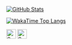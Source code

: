 [![GitHub Stats](https://github-readme-stats.vercel.app/api?username=ljtechdotca&show_icons=true&count_private=true&theme=github_dark&border_color=30363d)](https://github.com/ljtechdotca)

[![WakaTime Top Langs](https://github-readme-stats.vercel.app/api/wakatime?custom_title=Languages%20Used%20This%20Week&username=ljtech&layout=compact&langs_count=8&range=last_7_days&theme=github_dark&card_width=445&border_color=30363d)](https://wakatime.com/@ljtech)

[<img src="https://api.speedtyper.dev/users/ljtechdotca/badges/averagewpm" alt="SpeedTyper.dev avg wpm" height="25">](https://www.speedtyper.dev/profile/ljtechdotca) 
[<img src="https://api.speedtyper.dev/users/ljtechdotca/badges/topwpm" alt="SpeedTyper.dev top wpm" height="25">](https://www.speedtyper.dev/profile/ljtechdotca) 
